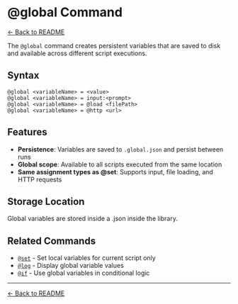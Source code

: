 # @global Command

[← Back to README](../../README.md)

The `@global` command creates persistent variables that are saved to disk and available across different script executions.

## Syntax

```
@global <variableName> = <value>
@global <variableName> = input:<prompt>
@global <variableName> = @load <filePath>
@global <variableName> = @http <url>
```

## Features

- **Persistence**: Variables are saved to `.global.json` and persist between runs
- **Global scope**: Available to all scripts executed from the same location
- **Same assignment types as @set**: Supports input, file loading, and HTTP requests

## Storage Location

Global variables are stored inside a .json inside the library.

## Related Commands

- [`@set`](set.md) - Set local variables for current script only
- [`@log`](log.md) - Display global variable values
- [`@if`](if.md) - Use global variables in conditional logic

---

[← Back to README](../../README.md)
